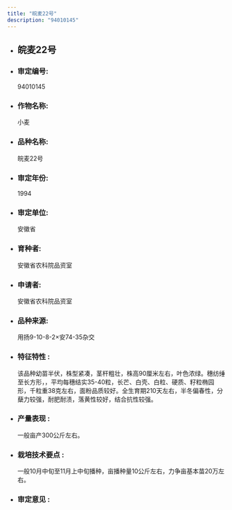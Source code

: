 ```yaml
---
title: "皖麦22号"
description: "94010145"
---
```

* ## 皖麦22号
* ###  审定编号:  
   94010145

*  ### 作物名称:  
   小麦

*   ###  品种名称: 
    皖麦22号

*   ### 审定年份: 
    1994

*   ### 审定单位:  
    安徽省

*   ### 育种者:  
    安徽省农科院品资室

*   ### 申请者:  
    安徽省农科院品资室

*   ### 品种来源:  
    用扬9-10-8-2×安74-35杂交

*   ### 特征特性 : 
    该品种幼苗半伏，株型紧凑，茎杆粗壮，株高90厘米左右，叶色浓绿。穗纺缍至长方形，，平均每穗结实35-40粒，长芒、白壳、白粒、硬质、籽粒椭园形，千粒重38克左右，面粉品质较好。全生育期210天左右，半冬偏春性，分蘖力较强，耐肥耐渍，落黄性较好，结合抗性较强。

*   ### 产量表现 : 
    一般亩产300公斤左右。

*   ### 栽培技术要点 : 
    一般10月中旬至11月上中旬播种，亩播种量10公斤左右，力争亩基本苗20万左右。

*   ### 审定意见 : 
    
